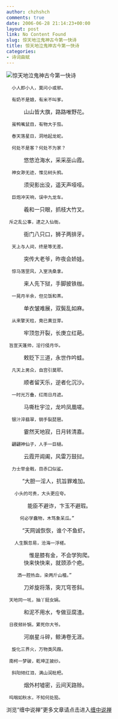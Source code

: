 ```yaml
---
author: chzhshch
comments: true
date: 2006-06-28 21:14:23+00:00
layout: post
link: No Content Found
slug: 惊天地泣鬼神古今第一快诗
title: 惊天地泣鬼神古今第一快诗
categories:
- 诗词曲赋
---
```


			

                                                                   

![惊天地泣鬼神古今第一快诗](http://simg.sinajs.cn/blog7style/images/common/sg_trans.gif)

                                                                    

                                                                    

      小人即小人，莫问小或邪。

      有奶不是娘，有米不叫爹。  
　　　 山山皆大旗，路路唯野花。

      虽鸭嘴鼠目，有物大于茄。

      舂天落星日，洞地起龙蛇。

      何处不是客？何处不为家？  
　　　 悠悠沧海水，采采巫山霞。

      神女渺无迹，惟见树头鸦。  
　　　 须臾影出没，遥天声哑哑。

      巨炮冲天响，误中九龙车。  
　　　 羲和一只眼，抓枝大竹叉。

     斥之乱公事，逮之入仙衙。  
　　 　衙门八只口，狮子两排牙。

      天上与人间，终是等无差。  
　　 　突传大老爷，昨夜会娇娃。

      惊马落罡风，入室洗桑拿。  
　　 　来人先下狱，手脚披铁枷。

      一晃月半余，但见饭和茶。  
　　 　单衣皱难展，双鬓乱如麻。

      从来擎天柱，竟已黄豆芽。  
　　　 牢顶忽开裂，长庚立红葩。

     旨宣天蓬帅，淫行侵月华。  
　　 　敕贬下三道，永世作吟蛙。

      凡天上男众，自宫引莫耶。  
　　 　顺者留天乐，逆者化沉沙。

      一时光万叠，红雨日月遮。  
　　　 马嘶杜宇泣，龙吟凤凰嗟。

      银汁淬翡翠，钢手裂琵琶。  
　　　 霎然天地寂，日月转清嘉。

      翩翩神仙子，人手一巨檛。  
　　 　云霞开阊阖，风雷万鼓挝。

      力士举金戟，目赤口似鲨。  
　　　“大胆一淫人，抗旨罪难加。

       小头的可贵，大头更应夸。  
　　　　能臣不避诈，卞玉不避瑕。

         何必学蠢物，木笃象呆瓜。”  
　　　“天网诚恢恢，谁个不鱼虾。

       人生飘忽易，沧海一浮槎。  
　　　 　惟是膝有金，不会学狗爬。   
　　　  快来快快来，就颈添个疤。

        洒一腔热血，染两斤山楂。”  
　　 　刀斧旋将落，突兀穹苍斜。

     天地同一吼，抽丫挺女娲。  
　　 　和泥不用水，专做豆腐渣。

     日夜频补锅，累死你大爷。  
　　 　河崩星斗碎，鲸涛卷无涯。

      旋化三界火，万物类风葭。

     南柯一梦破，乾坤正披纱。

      斜阳倾红泪，满山润枇杷。  
　　　    烟外村墟密，云间天路赊。    

     呜咽如秋水，不知何处笳。

浏览“缠中说禅”更多文章请点击进入[缠中说禅](http://blog.sina.com.cn/m/chzhshch)

  

